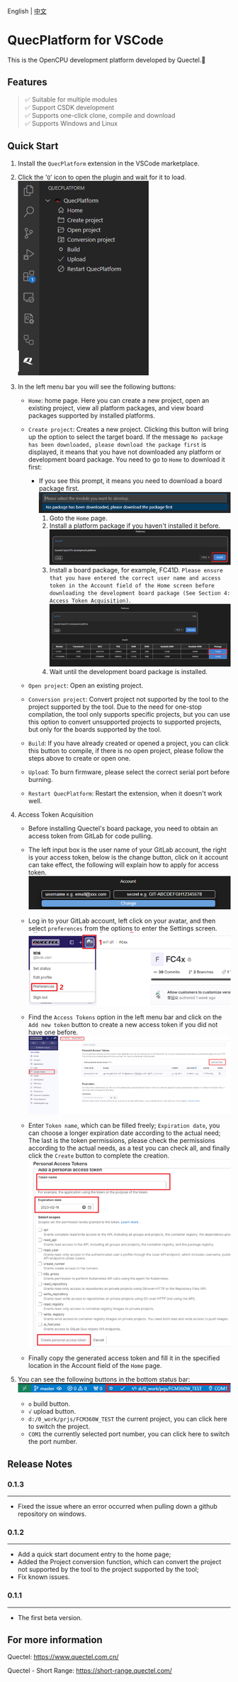 English | [中文](https://github.com/quectel-official/QuecPlatform/blob/main/vscode-extension/md/README_CN.md)

# QuecPlatform for VSCode

This is the OpenCPU development platform developed by Quectel.🚀

## Features

> ✅ Suitable for multiple modules <br>
> ✅ Support CSDK development <br>
> ✅ Supports one-click clone, compile and download <br>
> ✅ Supports Windows and Linux <br>

## Quick Start

1. Install the `QuecPlatform` extension in the VSCode marketplace.
2. Click the '`Q`' icon to open the plugin and wait for it to load.<br>
![first page](https://raw.githubusercontent.com/quectel-official/QuecPlatform/main/vscode-extension/md/first_page.png)
3. In the left menu bar you will see the following buttons: 
    - `Home`: home page. Here you can create a new project, open an existing project, view all platform packages, and view board packages supported by installed platforms.

    - `Create project`:  Creates a new project. Clicking this button will bring up the option to select the target board. If the message `No package has been downloaded, please download the package first` is displayed, it means that you have not downloaded any platform or development board package. You need to go to `Home` to download it first:
      - If you see this prompt, it means you need to download a board package first.<br>
        ![no package](https://raw.githubusercontent.com/quectel-official/QuecPlatform/main/vscode-extension/md/no_package.png)
        1. Goto the `Home` page.
        2. Install a platform package if you haven't installed it before.<br>
        ![install platform](https://raw.githubusercontent.com/quectel-official/QuecPlatform/main/vscode-extension/md/install_platform.png)
        3. Install a board package, for example, FC41D. `Please ensure that you have entered the correct user name and access token in the Account field of the Home screen before downloading the development board package (See Section 4: Access Token Acquisition)`. <br>
        ![install board](https://raw.githubusercontent.com/quectel-official/QuecPlatform/main/vscode-extension/md/install_board.png)
        4. Wait until the development board package is installed.
        
    - `Open project`: Open an existing project.

    - `Conversion project`: Convert project not supported by the tool to the project supported by the tool. Due to the need for one-stop compilation, the tool only supports specific projects, but you can use this option to convert unsupported projects to supported projects, but only for the boards supported by the tool.

    - `Build`: If you have already created or opened a project, you can click this button to compile, if there is no open project, please follow the steps above to create or open one.

    - `Upload`: To burn firmware, please select the correct serial port before burning.

    - `Restart QuecPlatform`: Restart the extension, when it doesn't work well.

4. Access Token Acquisition
   - Before installing Quectel's board package, you need to obtain an access token from GitLab for code pulling.

   - The left input box is the user name of your GitLab account, the right is your access token, below is the change button, click on it account can take effect, the following will explain how to apply for access token. <br>
    ![set account](https://raw.githubusercontent.com/quectel-official/QuecPlatform/main/vscode-extension/md/set_account.png) 

   - Log in to your GitLab account, left click on your avatar, and then select `preferences` from the options to enter the Settings screen.<br>
    ![goto setting](https://raw.githubusercontent.com/quectel-official/QuecPlatform/main/vscode-extension/md/goto_setting.png)

   - Find the `Access Tokens` option in the left menu bar and click on the `Add new token` button to create a new access token if you did not have one before.<br>
    ![get account1](https://raw.githubusercontent.com/quectel-official/QuecPlatform/main/vscode-extension/md/get_account1.png) 

   - Enter `Token name`, which can be filled freely; `Expiration date`, you can choose a longer expiration date according to the actual need; The last is the token permissions, please check the permissions according to the actual needs, as a test you can check all, and finally click the `Create` button to complete the creation. <br>
    ![get account2](https://raw.githubusercontent.com/quectel-official/QuecPlatform/main/vscode-extension/md/get_account2.png) 

   - Finally copy the generated access token and fill it in the specified location in the Account field of the `Home` page.

5. You can see the following buttons in the bottom status bar:<br>
    ![status bar](https://raw.githubusercontent.com/quectel-official/QuecPlatform/main/vscode-extension/md/status_bar.png)
    - `o` build button.
    - `√` upload button.
    - `d:/0_work/prjs/FCM360W_TEST` the current project, you can click here to switch the project.
    - `COM1` the currently selected port number, you can click here to switch the port number.

## Release Notes

### 0.1.3
-------------------------
- Fixed the issue where an error occurred when pulling down a github repository on windows.

### 0.1.2
-------------------------
- Add a quick start document entry to the home page;
- Added the Project conversion function, which can convert the project not supported by the tool to the project supported by the tool;
- Fix known issues.


### 0.1.1
-------------------------
- The first beta version.


## For more information

Quectel: https://www.quectel.com.cn/

Quectel - Short Range: https://short-range.quectel.com/
